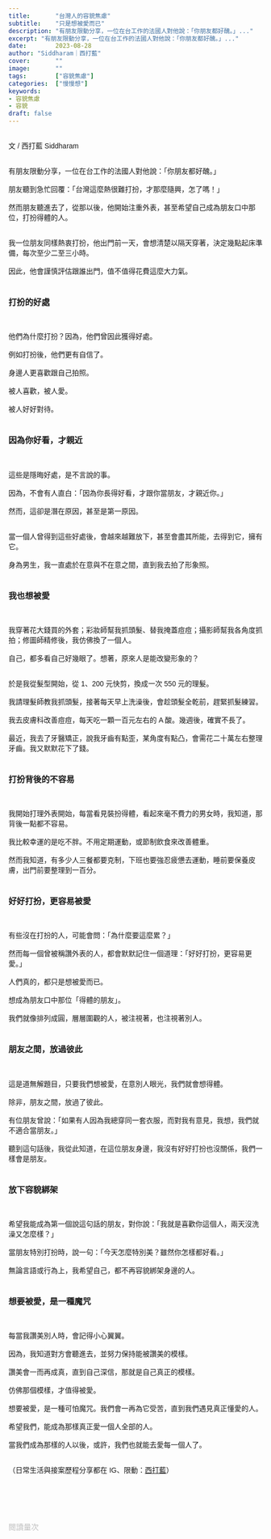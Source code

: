 ```yaml
---
title:       "台灣人的容貌焦慮"
subtitle:    "只是想被愛而已"
description: "有朋友限動分享，一位在台工作的法國人對他說：「你朋友都好醜。」..."
excerpt: "有朋友限動分享，一位在台工作的法國人對他說：「你朋友都好醜。」..."
date:        2023-08-28
author: "Siddharam｜西打藍"
cover:       ""
image:       ""
tags:        ["容貌焦慮"]
categories:  ["慢慢想"]
keywords:
- 容貌焦慮
- 容貌
draft: false
---
```


<article style="font-family: 'Noto Sans TC', '微軟正黑體', sans-serif; font-weight: 300;">

<br>文 / 西打藍 Siddharam<br><br>

有朋友限動分享，一位在台工作的法國人對他說：「你朋友都好醜。」<br><br>
朋友聽到急忙回覆：「台灣這麼熱很難打扮，才那麼隨興，怎了嗎！」<br><br>
然而朋友聽進去了，從那以後，他開始注重外表，甚至希望自己成為朋友口中那位，打扮得體的人。<br><br>

我一位朋友同樣熱衷打扮，他出門前一天，會想清楚以隔天穿著，決定幾點起床準備，每次至少二至三小時。<br><br>
因此，他會謹慎評估跟誰出門，值不值得花費這麼大力氣。<br><br>

<h3 class="article-h1-color">打扮的好處</h3><br>

他們為什麼打扮？因為，他們曾因此獲得好處。<br><br>
例如打扮後，他們更有自信了。<br><br>
身邊人更喜歡跟自己拍照。<br><br>
被人喜歡，被人愛。<br><br>
被人好好對待。<br><br>

<h3 class="article-h1-color">因為你好看，才親近</h3><br>

這些是隱晦好處，是不言說的事。<br><br>
因為，不會有人直白：「因為你長得好看，才跟你當朋友，才親近你。」<br><br>
然而，這卻是潛在原因，甚至是第一原因。<br><br>

當一個人曾得到這些好處後，會越來越難放下，甚至會盡其所能，去得到它，擁有它。<br><br>
身為男生，我一直處於在意與不在意之間，直到我去拍了形象照。<br><br>

<h3 class="article-h1-color">我也想被愛</h3><br>

我穿著花大錢買的外套；彩妝師幫我抓頭髮、替我掩蓋痘痘；攝影師幫我各角度抓拍；修圖師精修後，我仿佛換了一個人。<br><br>
自己，都多看自己好幾眼了。想著，原來人是能改變形象的？<br><br>

於是我從髮型開始，從 1、200 元快剪，換成一次 550 元的理髮。<br><br>
我請理髮師教我抓頭髮，接著每天早上洗澡後，會趁頭髮全乾前，趕緊抓髮練習。<br><br>
我去皮膚科改善痘痘，每天吃一顆一百元左右的 A 酸。幾週後，確實不長了。<br><br>
最近，我去了牙醫矯正，說我牙齒有點歪，某角度有點凸，會需花二十萬左右整理牙齒。我又默默花下了錢。<br><br>

<h3 class="article-h1-color">打扮背後的不容易</h3><br>

我開始打理外表開始，每當看見裝扮得體，看起來毫不費力的男女時，我知道，那背後一點都不容易。<br><br>
我比較幸運的是吃不胖。不用定期運動，或節制飲食來改善體重。<br><br>
然而我知道，有多少人三餐都要克制，下班也要強忍疲憊去運動，睡前要保養皮膚，出門前要整理到一百分。<br><br>


<h3 class="article-h1-color">好好打扮，更容易被愛</h3><br>

有些沒在打扮的人，可能會問：「為什麼要這麼累？」<br><br>
然而每一個曾被稱讚外表的人，都會默默記住一個道理：「好好打扮，更容易更愛。」<br><br>
人們真的，都只是想被愛而已。<br><br>
想成為朋友口中那位「得體的朋友」。<br><br>
我們就像排列成圓，層層圍觀的人，被注視著，也注視著別人。<br><br>

<h3 class="article-h1-color">朋友之間，放過彼此</h3><br>

這是道無解題目，只要我們想被愛，在意別人眼光，我們就會想得體。<br><br>
除非，朋友之間，放過了彼此。<br><br>
有位朋友曾說：「如果有人因為我總穿同一套衣服，而對我有意見，我想，我們就不適合當朋友。」<br><br>
聽到這句話後，我從此知道，在這位朋友身邊，我沒有好好打扮也沒關係，我們一樣會是朋友。<br><br>

<h3 class="article-h1-color">放下容貌綁架</h3><br>

希望我能成為第一個說這句話的朋友，對你說：「我就是喜歡你這個人，兩天沒洗澡又怎麼樣？」<br><br>
當朋友特別打扮時，說一句：「今天怎麼特別美？雖然你怎樣都好看。」<br><br>
無論言語或行為上，我希望自己，都不再容貌綁架身邊的人。<br><br>

<h3 class="article-h1-color">想要被愛，是一種魔咒</h3><br>

每當我讚美別人時，會記得小心翼翼。<br><br>
因為，我知道對方會聽進去，並努力保持能被讚美的模樣。<br><br>
讚美會一而再成真，直到自己深信，那就是自己真正的模樣。<br><br>
仿佛那個模樣，才值得被愛。<br><br>
想要被愛，是一種可怕魔咒。我們會一再為它受苦，直到我們遇見真正懂愛的人。<br><br>
希望我們，能成為那樣真正愛一個人全部的人。<br><br>
當我們成為那樣的人以後，或許，我們也就能去愛每一個人了。<br><br>



（日常生活與接案歷程分享都在 IG、限動：<a href="https://www.instagram.com/sidd.blue/" target="_blank">西打藍</a>）<br><br>

<!-- <h3 class="article-h1-color"></h3><br> -->

<br><br><br>

</article>

<div style="color: #bfbfbf; font-size: 15px;" id="busuanzi_container_page_pv">
  閱讀量<span id="busuanzi_value_page_pv"></span>次
</div>

<script src="../../js/post.js"></script>
